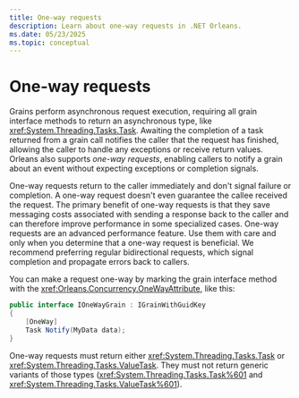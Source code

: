 ```yaml
---
title: One-way requests
description: Learn about one-way requests in .NET Orleans.
ms.date: 05/23/2025
ms.topic: conceptual
---
```


# One-way requests

Grains perform asynchronous request execution, requiring all grain interface methods to return an asynchronous type, like <xref:System.Threading.Tasks.Task>. Awaiting the completion of a task returned from a grain call notifies the caller that the request has finished, allowing the caller to handle any exceptions or receive return values. Orleans also supports *one-way requests*, enabling callers to notify a grain about an event without expecting exceptions or completion signals.

One-way requests return to the caller immediately and don't signal failure or completion. A one-way request doesn't even guarantee the callee received the request. The primary benefit of one-way requests is that they save messaging costs associated with sending a response back to the caller and can therefore improve performance in some specialized cases. One-way requests are an advanced performance feature. Use them with care and only when you determine that a one-way request is beneficial. We recommend preferring regular bidirectional requests, which signal completion and propagate errors back to callers.

You can make a request one-way by marking the grain interface method with the <xref:Orleans.Concurrency.OneWayAttribute>, like this:

```csharp
public interface IOneWayGrain : IGrainWithGuidKey
{
    [OneWay]
    Task Notify(MyData data);
}
```

One-way requests must return either <xref:System.Threading.Tasks.Task> or <xref:System.Threading.Tasks.ValueTask>. They must not return generic variants of those types (<xref:System.Threading.Tasks.Task%601> and <xref:System.Threading.Tasks.ValueTask%601>).
